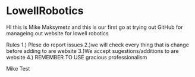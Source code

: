 LowellRobotics
==============
HI this is Mike Maksymetz and this is our first go at trying out GitHub for manageing out website for lowell robotics 

Rules 
1.) Plese do report issues
2.)we will check every thing that is change before adding to are website
3.)We accept sugestions/additions to are website
4.) REMEMBER TO USE gracious professionalism

Mike Test
